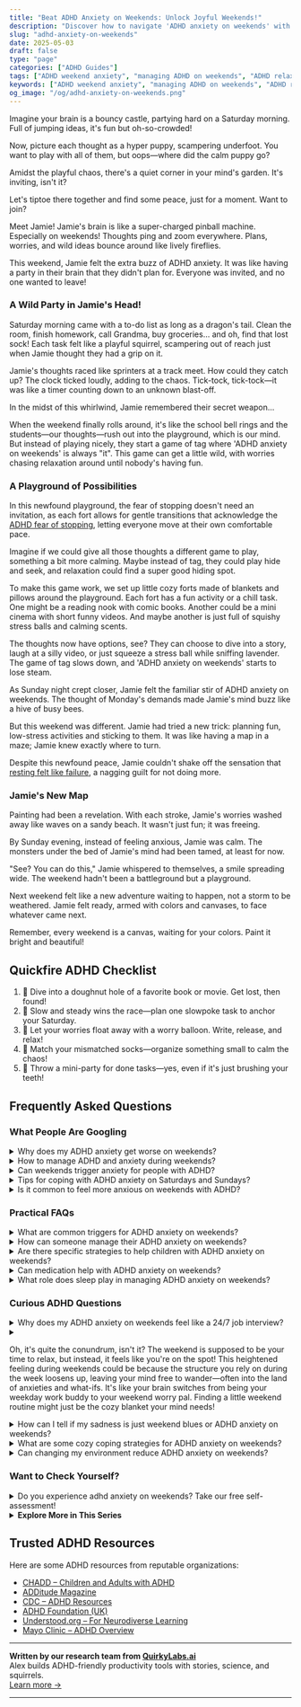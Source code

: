 ```yaml
---
title: "Beat ADHD Anxiety on Weekends: Unlock Joyful Weekends!"
description: "Discover how to navigate 'ADHD anxiety on weekends' with our cozy blog. Feel seen and understood with tips that turn chaos into calm. Join us for a peaceful mental getaway!"
slug: "adhd-anxiety-on-weekends"
date: 2025-05-03
draft: false
type: "page"
categories: ["ADHD Guides"]
tags: ["ADHD weekend anxiety", "managing ADHD on weekends", "ADHD relaxation techniques", "coping with ADHD chaos", "ADHD playful coping strategies", "dealing with ADHD impulsivity", "ADHD and weekend productivity"]
keywords: ["ADHD weekend anxiety", "managing ADHD on weekends", "ADHD relaxation techniques", "coping with ADHD chaos", "ADHD playful coping strategies", "dealing with ADHD impulsivity", "ADHD and weekend productivity"]
og_image: "/og/adhd-anxiety-on-weekends.png"
---
```


Imagine your brain is a bouncy castle, partying hard on a Saturday morning. Full of jumping ideas, it's fun but oh-so-crowded!

Now, picture each thought as a hyper puppy, scampering underfoot. You want to play with all of them, but oops—where did the calm puppy go?

Amidst the playful chaos, there's a quiet corner in your mind's garden. It's inviting, isn't it?

Let's tiptoe there together and find some peace, just for a moment. Want to join?

Meet Jamie! Jamie's brain is like a super-charged pinball machine. Especially on weekends! Thoughts ping and zoom everywhere. Plans, worries, and wild ideas bounce around like lively fireflies.

This weekend, Jamie felt the extra buzz of ADHD anxiety. It was like having a party in their brain that they didn't plan for. Everyone was invited, and no one wanted to leave!

### A Wild Party in Jamie's Head!

Saturday morning came with a to-do list as long as a dragon's tail. Clean the room, finish homework, call Grandma, buy groceries... and oh, find that lost sock! Each task felt like a playful squirrel, scampering out of reach just when Jamie thought they had a grip on it.

Jamie's thoughts raced like sprinters at a track meet. How could they catch up? The clock ticked loudly, adding to the chaos. Tick-tock, tick-tock—it was like a timer counting down to an unknown blast-off.

In the midst of this whirlwind, Jamie remembered their secret weapon...

When the weekend finally rolls around, it's like the school bell rings and the students—our thoughts—rush out into the playground, which is our mind. But instead of playing nicely, they start a game of tag where 'ADHD anxiety on weekends' is always "it". This game can get a little wild, with worries chasing relaxation around until nobody's having fun.

### A Playground of Possibilities

In this newfound playground, the fear of stopping doesn't need an invitation, as each fort allows for gentle transitions that acknowledge the [ADHD fear of stopping](/pages/adhd-fear-of-stopping/), letting everyone move at their own comfortable pace.

Imagine if we could give all those thoughts a different game to play, something a bit more calming. Maybe instead of tag, they could play hide and seek, and relaxation could find a super good hiding spot.

To make this game work, we set up little cozy forts made of blankets and pillows around the playground. Each fort has a fun activity or a chill task. One might be a reading nook with comic books. Another could be a mini cinema with short funny videos. And maybe another is just full of squishy stress balls and calming scents.

The thoughts now have options, see? They can choose to dive into a story, laugh at a silly video, or just squeeze a stress ball while sniffing lavender. The game of tag slows down, and 'ADHD anxiety on weekends' starts to lose steam.

As Sunday night crept closer, Jamie felt the familiar stir of ADHD anxiety on weekends. The thought of Monday's demands made Jamie's mind buzz like a hive of busy bees.

But this weekend was different. Jamie had tried a new trick: planning fun, low-stress activities and sticking to them. It was like having a map in a maze; Jamie knew exactly where to turn.

Despite this newfound peace, Jamie couldn't shake off the sensation that [resting felt like failure](/pages/adhd-rest-feels-like-failure/), a nagging guilt for not doing more.

### Jamie's New Map

Painting had been a revelation. With each stroke, Jamie's worries washed away like waves on a sandy beach. It wasn't just fun; it was freeing.

By Sunday evening, instead of feeling anxious, Jamie was calm. The monsters under the bed of Jamie's mind had been tamed, at least for now.

"See? You can do this," Jamie whispered to themselves, a smile spreading wide. The weekend hadn't been a battleground but a playground.

Next weekend felt like a new adventure waiting to happen, not a storm to be weathered. Jamie felt ready, armed with colors and canvases, to face whatever came next.

Remember, every weekend is a canvas, waiting for your colors. Paint it bright and beautiful!

## Quickfire ADHD Checklist

1. 🍩 Dive into a doughnut hole of a favorite book or movie. Get lost, then found!
2. 🐢 Slow and steady wins the race—plan one slowpoke task to anchor your Saturday.
3. 🎈 Let your worries float away with a worry balloon. Write, release, and relax!
4. 🧦 Match your mismatched socks—organize something small to calm the chaos!
5. 🎉 Throw a mini-party for done tasks—yes, even if it's just brushing your teeth!

## Frequently Asked Questions



### What People Are Googling

<details><summary>Why does my ADHD anxiety get worse on weekends?</summary><p>It's really common for folks with ADHD to feel their anxiety creep up over the weekend, and you're definitely not alone in this! During the week, structured schedules often help manage ADHD symptoms by providing clear expectations and fewer choices on what to do next. When the weekend hits, that lack of structure can be a bit daunting, leading to feelings of overwhelm or increased anxiety about how to effectively manage time. A cozy tip might be to introduce a little gentle planning to your weekends, perhaps setting a few enjoyable or grounding activities to look forward to, which can help create a comforting sense of order and predictability.</p></details>
<details><summary>How to manage ADHD and anxiety during weekends?</summary><p>Weekends can sometimes feel overwhelming with ADHD and anxiety, but a bit of structure can really help! Consider creating a gentle plan that includes time for relaxation, fun activities, and perhaps a bit of socializing or quiet time, depending on what recharges you. It's also helpful to set small, achievable goals to give your days a sense of purpose without overloading yourself. And remember, it’s perfectly okay to have slow days where you do less and focus more on self-care - listening to your needs is key!</p></details>
<details><summary>Can weekends trigger anxiety for people with ADHD?</summary><p>Absolutely, weekends can sometimes trigger anxiety for people with ADHD. Without the structured routine that weekdays often provide, the open-ended nature of weekends can feel overwhelming. It's like having a big room with too many doors to choose from! A cozy tip is to create a gentle plan with a mix of must-dos and fun activities to give your weekend some comforting structure while still allowing room for spontaneity and rest.</p></details>
<details><summary>Tips for coping with ADHD anxiety on Saturdays and Sundays?</summary><p>Absolutely, weekends can sometimes throw us off with their unstructured nature, can’t they? A cozy tip is to create a gentle weekend routine that includes time for relaxation and activities you enjoy. Maybe start with a calming morning ritual like a warm cup of tea and a little reading or a walk. It’s also helpful to set small, achievable goals for your weekend to give you a sense of accomplishment without the pressure. Remember, it’s perfectly okay to take it slow and do what feels comforting for your mind and body.</p></details>
<details><summary>Is it common to feel more anxious on weekends with ADHD?</summary><p>Absolutely, feeling more anxious on weekends is quite common among people with ADHD. During the week, structured routines often help manage ADHD symptoms, but weekends can sometimes feel overwhelming due to a lack of structure and the pressure to manage free time effectively. It's perfectly okay to feel this way, and many find it helpful to introduce a bit of gentle planning to their weekends, like setting specific times for activities or small goals. This can provide a comforting framework that helps reduce anxiety and makes leisure time more enjoyable.</p></details>



### Practical FAQs

<details><summary>What are common triggers for ADHD anxiety on weekends?</summary><p>Weekends can sometimes bring up unexpected challenges for those with ADHD, leading to feelings of anxiety. A common trigger is the lack of routine that weekdays provide, which can make it hard to prioritize tasks and manage time effectively. Additionally, social gatherings or the pressure to maximize free time doing something productive or meaningful can also be stressful. Remember, it's okay to take things slow and plan your weekends in a way that feels comfortable and reassuring for you.</p></details>
<details><summary>How can someone manage their ADHD anxiety on weekends?</summary><p>Navigating weekend anxiety with ADHD can definitely be a cozy endeavor! Start by creating a gentle structure for your days—maybe a morning coffee ritual or a designated time for a soothing walk. Incorporate activities that engage your senses and ground you, like listening to your favorite playlist or doing a bit of gardening. Remember, it's perfectly okay to sprinkle your weekend with moments of rest and activities that bring you joy, making it a nurturing time to recharge.</p></details>
<details><summary>Are there specific strategies to help children with ADHD anxiety on weekends?</summary><p>Absolutely, weekends can sometimes disrupt the routine that many children with ADHD rely on, but there are comforting strategies to help manage anxiety. Creating a loose but predictable schedule for weekends can really help—include time for activities, relaxation, and a little adventure! Incorporating calming activities like reading together, doing puzzles, or spending time in nature can also be soothing. And remember, regular check-ins to chat about how they're feeling can make your child feel secure and understood.</p></details>
<details><summary>Can medication help with ADHD anxiety on weekends?</summary><p>Absolutely, medication can be a helpful tool for managing ADHD and associated anxiety, even on weekends! It’s common for folks to consider different medication schedules, but it's important to consult with your doctor about what works best for your needs, including any anxiety you experience. They might suggest maintaining a consistent medication routine even on weekends to help keep your symptoms steady. Remember, finding the right balance can make your weekends more enjoyable and productive!</p></details>
<details><summary>What role does sleep play in managing ADHD anxiety on weekends?</summary><p>Absolutely, sleep plays a crucial role in managing ADHD anxiety, especially on weekends. Think of sleep as your personal time-out session that allows your mind and body to rest, recharge, and reset. When you get consistent and restful sleep, it can significantly reduce anxiety levels and improve overall emotional regulation. So, cozy up in your favorite sleep environment and cherish your weekend sleep—it’s a gentle and effective way to soothe your ADHD symptoms and keep anxiety at bay.</p></details>



### Curious ADHD Questions

<details><summary>Why does my ADHD anxiety on weekends feel like a 24/7 job interview?</summary><p>Ah, that’s a really insightful observation and quite a common feeling. With ADHD, weekends might not have the structured routine that helps manage anxiety during the week, which can make things feel a bit overwhelming, almost like you're constantly on edge or needing to prove yourself, just like in a job interview. It’s like your brain is trying to find something to focus on without the usual weekday cues. To ease this, consider creating a light but comforting weekend routine that includes time for relaxation and activities you enjoy. This can provide a soothing framework and help reduce that interview-like pressure.</p></details>
<details><summary><p>Oh, it's quite the conundrum, isn't it? The weekend is supposed to be your time to relax, but instead, it feels like you're on the spot! This heightened feeling during weekends could be because the structure you rely on during the week loosens up, leaving your mind free to wander—often into the land of anxieties and what-ifs. It's like your brain switches from being your weekday work buddy to your weekend worry pal. Finding a little weekend routine might just be the cozy blanket your mind needs!</p></summary><p>Absolutely, what a spot-on observation! The shift from a structured weekday to a more open weekend can certainly leave room for anxiety to creep in. Creating a gentle weekend routine could indeed serve as that warm, comforting blanket for your mind. Think of incorporating activities that bring you joy and relaxation, perhaps a morning walk, a favorite hobby, or even setting aside time to read or meditate. This way, you can embrace the weekend with a sense of calm and familiarity.</p></details>
<details><summary>How can I tell if my sadness is just weekend blues or ADHD anxiety on weekends?</summary><p>It's really thoughtful of you to be tuning into your feelings like this. Distinguishing between weekend blues and ADHD-related anxiety can sometimes feel a bit tricky. A good first step is to reflect on any recurring patterns: Does your sadness seem linked to specific weekend triggers, like a break from a structured routine, or does it feel more pervasive, affecting your ability to enjoy things you usually love? If you find that your mood dips consistently or is accompanied by restlessness and worry, it might be connected to your ADHD. Exploring these feelings with a therapist or an ADHD coach could provide you with tailored insights and strategies.</p></details>
<details><summary>What are some cozy coping strategies for ADHD anxiety on weekends?</summary><p>Absolutely, finding cozy and comforting strategies can truly make all the difference in managing ADHD anxiety, especially over the weekends when you might have more time to reflect and relax. Consider creating a small, comforting nook in your home where you can snuggle up with a warm blanket, a good book, or even some soothing music. Engaging in a gentle hobby like knitting, drawing, or journaling can also offer a soothing rhythm that calms the mind. Lastly, don’t underestimate the power of a warm cup of herbal tea or a delightful hot cocoa to embrace a moment of peace and warmth, helping to ease any anxious feelings.</p></details>
<details><summary>Can changing my environment reduce ADHD anxiety on weekends?</summary><p>Absolutely, tweaking your environment can significantly ease ADHD-related anxiety, especially over the weekend when routines change. Creating a calm, organized space where distractions are minimized can help you feel more in control and peaceful. Consider gentle lighting, comfortable seating, and perhaps some calming music or natural sounds. Also, having a loose but comforting weekend routine can provide just enough structure to help you feel grounded while still allowing relaxation.</p></details>



### Want to Check Yourself?

<details><summary>Do you experience adhd anxiety on weekends? Take our free self-assessment!</summary><p>Absolutely, weekends can sometimes bring their own set of challenges and anxieties, even though they're meant to be relaxing! It’s not uncommon for the shift from a structured week to a more open weekend to feel a bit overwhelming. Why not take a moment to explore your feelings a bit more with our free self-assessment? It’s a gentle way to understand your experiences better and find strategies that could help make your weekends more enjoyable.</p></details>

<script type="application/ld+json">
{
  "@context": "https://schema.org",
  "@type": "FAQPage",
  "mainEntity": [
    {
      "@type": "Question",
      "name": "Why does my ADHD anxiety get worse on weekends?",
      "acceptedAnswer": {
        "@type": "Answer",
        "text": "It's really common for folks with ADHD to feel their anxiety creep up over the weekend, and you're definitely not alone in this! During the week, structured schedules often help manage ADHD symptoms by providing clear expectations and fewer choices on what to do next. When the weekend hits, that lack of structure can be a bit daunting, leading to feelings of overwhelm or increased anxiety about how to effectively manage time. A cozy tip might be to introduce a little gentle planning to your weekends, perhaps setting a few enjoyable or grounding activities to look forward to, which can help create a comforting sense of order and predictability."
      }
    },
    {
      "@type": "Question",
      "name": "How to manage ADHD and anxiety during weekends?",
      "acceptedAnswer": {
        "@type": "Answer",
        "text": "Weekends can sometimes feel overwhelming with ADHD and anxiety, but a bit of structure can really help! Consider creating a gentle plan that includes time for relaxation, fun activities, and perhaps a bit of socializing or quiet time, depending on what recharges you. It's also helpful to set small, achievable goals to give your days a sense of purpose without overloading yourself. And remember, it\u2019s perfectly okay to have slow days where you do less and focus more on self-care - listening to your needs is key!"
      }
    },
    {
      "@type": "Question",
      "name": "Can weekends trigger anxiety for people with ADHD?",
      "acceptedAnswer": {
        "@type": "Answer",
        "text": "Absolutely, weekends can sometimes trigger anxiety for people with ADHD. Without the structured routine that weekdays often provide, the open-ended nature of weekends can feel overwhelming. It's like having a big room with too many doors to choose from! A cozy tip is to create a gentle plan with a mix of must-dos and fun activities to give your weekend some comforting structure while still allowing room for spontaneity and rest."
      }
    },
    {
      "@type": "Question",
      "name": "Tips for coping with ADHD anxiety on Saturdays and Sundays?",
      "acceptedAnswer": {
        "@type": "Answer",
        "text": "Absolutely, weekends can sometimes throw us off with their unstructured nature, can\u2019t they? A cozy tip is to create a gentle weekend routine that includes time for relaxation and activities you enjoy. Maybe start with a calming morning ritual like a warm cup of tea and a little reading or a walk. It\u2019s also helpful to set small, achievable goals for your weekend to give you a sense of accomplishment without the pressure. Remember, it\u2019s perfectly okay to take it slow and do what feels comforting for your mind and body."
      }
    },
    {
      "@type": "Question",
      "name": "Is it common to feel more anxious on weekends with ADHD?",
      "acceptedAnswer": {
        "@type": "Answer",
        "text": "Absolutely, feeling more anxious on weekends is quite common among people with ADHD. During the week, structured routines often help manage ADHD symptoms, but weekends can sometimes feel overwhelming due to a lack of structure and the pressure to manage free time effectively. It's perfectly okay to feel this way, and many find it helpful to introduce a bit of gentle planning to their weekends, like setting specific times for activities or small goals. This can provide a comforting framework that helps reduce anxiety and makes leisure time more enjoyable."
      }
    }
  ]
}
</script>
<script type="application/ld+json">
{
  "@context": "https://schema.org",
  "@type": "Article",
  "author": {
    "@type": "Person",
    "name": "QuirkyLabs",
    "url": "https://quirkylabs.ai/about"
  },
  "headline": "\"Beat ADHD Anxiety on Weekends: Unlock Joyful Weekends!\"",
  "mainEntityOfPage": "https://blog.quirkylabs.ai/pages/adhd-anxiety-on-weekends/",
  "datePublished": "2025-05-03"
}
</script>
<script type="application/ld+json">
{
  "@context": "https://schema.org",
  "@type": "BreadcrumbList",
  "itemListElement": [
    {
      "@type": "ListItem",
      "position": 1,
      "name": "Home",
      "item": "https://quirkylabs.ai/"
    },
    {
      "@type": "ListItem",
      "position": 2,
      "name": "Blog",
      "item": "https://blog.quirkylabs.ai/"
    },
    {
      "@type": "ListItem",
      "position": 3,
      "name": "\"Beat ADHD Anxiety on Weekends: Unlock Joyful Weekends!\"",
      "item": "https://blog.quirkylabs.ai/pages/adhd-anxiety-on-weekends/"
    }
  ]
}
</script>

<details>
<summary><strong>Explore More in This Series</strong></summary>

- [Adhd Rest Feels Like Failure](/pages/adhd-rest-feels-like-failure/)
- [Adhd And Guilt Doing Nothing](/pages/adhd-and-guilt-doing-nothing/)
- [Adhd Cant Slow Down](/pages/adhd-cant-slow-down/)
- [Adhd Rest Doesnt Recharge](/pages/adhd-rest-doesnt-recharge/)
- [Adhd Productivity Shame](/pages/adhd-productivity-shame/)
- [Adhd Crash After Focus](/pages/adhd-crash-after-focus/)
- [Adhd Grind Or Collapse](/pages/adhd-grind-or-collapse/)
- [Adhd Hustle Burnout](/pages/adhd-hustle-burnout/)
</details>



## Trusted ADHD Resources

Here are some ADHD resources from reputable organizations:

- [CHADD – Children and Adults with ADHD](https://chadd.org)
- [ADDitude Magazine](https://www.additudemag.com)
- [CDC – ADHD Resources](https://www.cdc.gov/ncbddd/adhd)
- [ADHD Foundation (UK)](https://www.adhdfoundation.org.uk)
- [Understood.org – For Neurodiverse Learning](https://www.understood.org)
- [Mayo Clinic – ADHD Overview](https://www.mayoclinic.org/diseases-conditions/adhd)


---

**Written by our research team from [QuirkyLabs.ai](https://quirkylabs.ai)**  
Alex builds ADHD-friendly productivity tools with stories, science, and squirrels.  
[Learn more →](https://quirkylabs.ai)

---